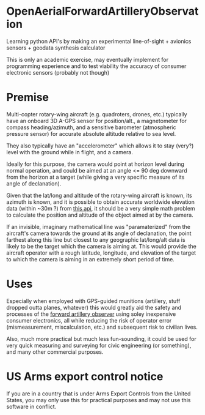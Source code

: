 # OpenAerialForwardArtilleryObservation
Learning python API's by making an experimental line-of-sight + avionics sensors + geodata synthesis calculator

This is only an academic exercise, may eventually implement for programming experience and to test viability the accuracy of consumer electronic sensors (probably not though)

# Premise
Multi-copter rotary-wing aircraft (e.g. quadroters, drones, etc.) typically have an onboard 3D A-GPS sensor for position/alt., a magnetometer for compass heading/azimuth,  and a sensitive barometer (atmospheric pressure sensor) for accurate absolute altitude relative to sea level. 

They also typically have an "accelerometer" which allows it to stay (very?) level with the ground while in flight, and a camera. 

Ideally for this purpose, the camera would point at horizon level during normal operation, and could be aimed at an angle <= 90 deg downward from the horizon at a target (while giving a very specific measure of its angle of declanation). 

Given that the lat/long and altitude of the rotary-wing aircraft is known, its azimuth is known, and it is possible to obtain accurate worldwide elevation data (within ~30m ?) from [this api](https://pypi.org/project/elevation/), it should be a very simple math problem to calculate the position and altitude of the object aimed at by the camera. 

If an invisible, imaginary mathematical line was "paramaterized" from the aircraft's camera towards the ground at its angle of declanation, the point farthest along this line but closest to any geographic lat/long/alt data is likely to be the target which the camera is aiming at. This would provide the aircraft operator with a rough latitude, longitude, and elevation of the target to which the camera is aiming in an extremely short period of time.

# Uses
Especially when employed with GPS-guided munitions (artillery, stuff dropped outta planes, whatever) this would greatly aid the safety and processes of the [forward artillery observer](https://en.wikipedia.org/wiki/Artillery_observer) using soley inexpensive consumer electronics, all while reducing the risk of operator error (mismeasurement, miscalculation, etc.) and subsequent risk to civilian lives.  

Also, much more practical but much less fun-sounding, it could be used for very quick measuring and surveying for civic engineering (or something), and many other commercial purposes. 

# US Arms export control notice
If you are in a country that is under Arms Export Controls from the United States, you may only use this for practical purposes and may not use this software in conflict.
